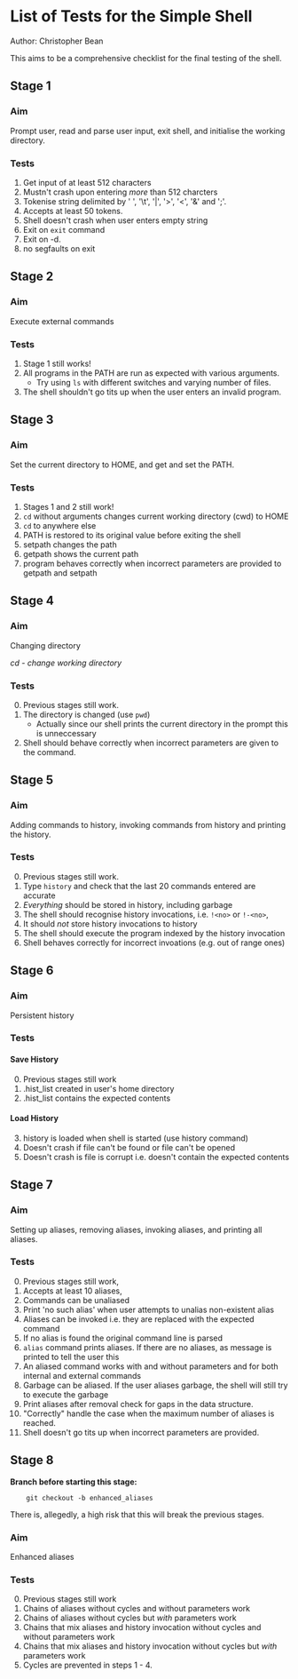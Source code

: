 List of Tests for the Simple Shell
===================================

Author: Christopher Bean

This aims to be a comprehensive checklist for the final testing of the shell.

Stage 1 
-------

### Aim

Prompt user, read and parse user input, exit shell, and initialise the
working directory.

### Tests

1. Get input of at least 512 characters
2. Mustn't crash upon entering *more* than 512 charcters
3. Tokenise string delimited by ' ', '\t', '|', '>', '<', '&' and ';'.
4. Accepts at least 50 tokens.
5. Shell doesn't crash when user enters empty string
6. Exit on `exit` command
7. Exit on <CTRL>-d.
8. no segfaults on exit

Stage 2
-------

### Aim

Execute external commands

### Tests

1. Stage 1 still works!
2. All programs in the PATH are run as expected with various arguments.
	* Try using `ls` with different switches and varying number of files.
3. The shell shouldn't go tits up when the user enters an invalid program.

Stage 3
-------

### Aim

Set the current directory to HOME, and get and set the PATH.

### Tests

1. Stages 1 and 2 still work!
2. `cd` without arguments changes current working directory (cwd) to HOME
3. `cd` to anywhere else
4. PATH is restored to its original value before exiting the shell
5. setpath changes the path
6. getpath shows the current path
7. program behaves correctly when incorrect parameters are provided to getpath
   and setpath

Stage 4
-------

### Aim

Changing directory

*cd - change working directory*

### Tests

0. Previous stages still work.
1. The directory is changed (use `pwd`)
	* Actually since our shell prints the current directory in the prompt
	  this is unneccessary
2. Shell should behave correctly when incorrect parameters are given to the
   command.

Stage 5
-------

### Aim

Adding commands to history, invoking commands from history and printing the
history.

### Tests

0. Previous stages still work.
1. Type `history` and check that the last 20 commands entered are accurate
2. *Everything* should be stored in history, including garbage
3. The shell should recognise history invocations, i.e. `!<no>` or `!-<no>`, 
4. It should *not* store history invocations to history
5. The shell should execute the program indexed by the history invocation
6. Shell behaves correctly for incorrect invoations (e.g. out of range ones)

Stage 6
-------

### Aim

Persistent history

### Tests

#### Save History

0. Previous stages still work
1. .hist_list created in user's home directory
2. .hist_list contains the expected contents

#### Load History

3. history is loaded when shell is started (use history command)
4. Doesn't crash if file can't be found or file can't be opened
5. Doesn't crash is file is corrupt i.e. doesn't contain the expected contents

Stage 7
-------

### Aim

Setting up aliases, removing aliases, invoking aliases, and printing all
aliases.

### Tests

0. Previous stages still work,
1. Accepts at least 10 aliases,
2. Commands can be unaliased
3. Print 'no such alias' when user attempts to unalias non-existent alias
4. Aliases can be invoked i.e. they are replaced with the expected command
5. If no alias is found the original command line is parsed
6. `alias` command prints aliases. If there are no aliases, as message is
printed to tell the user this
7. An aliased command works with and without parameters and for both internal
and external commands
8. Garbage can be aliased. If the user aliases garbage, the shell will still
try to execute the garbage
9. Print aliases after removal check for gaps in the data structure.
10. "Correctly" handle the case when the maximum number of aliases is reached.
11. Shell doesn't go tits up when incorrect parameters are provided.

Stage 8
-------

**Branch before starting this stage:**

		git checkout -b enhanced_aliases

There is, allegedly, a high risk that this will break the previous stages.

### Aim

Enhanced aliases

### Tests

0. Previous stages still work
1. Chains of aliases without cycles and without parameters work
2. Chains of aliases without cycles but *with* parameters work
3. Chains that mix aliases and history invocation without cycles and without
parameters work
4. Chains that mix aliases and history invocation without cycles but *with*
parameters work
5. Cycles are prevented in steps 1 - 4.
